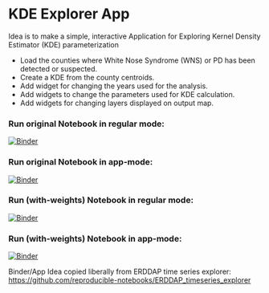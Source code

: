# KDE Explorer App


Idea is to make a simple, interactive Application for Exploring Kernel Density Estimator (KDE) parameterization

- Load the counties where White Nose Syndrome (WNS) or PD has been detected or suspected.
- Create a KDE from the county centroids.
- Add widget for changing the years used for the analysis.
- Add widgets to change the parameters used for KDE calculation.
- Add widgets for changing layers displayed on output map.


### Run original Notebook in regular mode:
[![Binder](http://mybinder.org/badge.svg)](https://mybinder.org/v2/gh/talbertc-usgs/KDEExplorerApp/master?filepath=KDEExplorersApp.ipynb)

### Run original Notebook in app-mode:
[![Binder](http://mybinder.org/badge.svg)](https://mybinder.org/v2/gh/talbertc-usgs/KDEExplorerApp/app-mode?urlpath=%2Fapps%2fKDEExplorersApp.ipynb)


### Run (with-weights) Notebook in regular mode:
[![Binder](http://mybinder.org/badge.svg)](https://mybinder.org/v2/gh/talbertc-usgs/KDEExplorerApp/master?filepath=KDEExplorersApp_withweight.ipynb)

### Run (with-weights) Notebook in app-mode:
[![Binder](http://mybinder.org/badge.svg)](https://mybinder.org/v2/gh/talbertc-usgs/KDEExplorerApp/app-mode?urlpath=%2Fapps%2fKDEExplorersApp_withweight.ipynb)

Binder/App Idea copied liberally from ERDDAP time series explorer: https://github.com/reproducible-notebooks/ERDDAP_timeseries_explorer